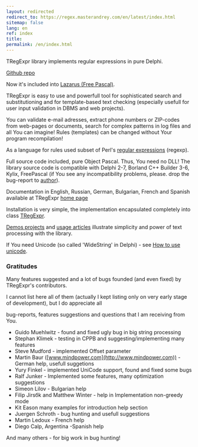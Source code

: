 ```yaml
---
layout: redirected
redirect_to: https://regex.masterandrey.com/en/latest/index.html
sitemap: false
lang: en
ref: index
title:
permalink: /en/index.html
---
```


TRegExpr library implements regular expressions in pure Delphi.

<a href="https://github.com/masterandrey/TRegExpr" class="btn btn-primary btn-lg" role="button">Github repo</a>

Now it's included into [Lazarus (Free Pascal)](http://wiki.freepascal.org/Regexpr).

TRegExpr is easy to use and powerfull tool for sophisticated search and substitutioning and for template-based text checking (especially usefull for user
input validation in DBMS and web projects).

You can validate e-mail adresses, extract phone numbers or ZIP-codes from web-pages or documents, search for complex patterns in log files and all You can imagine!
Rules (templates) can be changed without Your program recompilation!

As a language for rules used subset of Perl's [regular expressions](/regexp_syntax) (regexp).

Full source code included, pure Object Pascal.
Thus, You need no DLL!
The library source code is compatible with Delphi 2-7, Borland C++ Builder 3-6, Kylix, FreePascal
(if You see any incompatibility problems, please. drop the bug-report to [author](/about)).

Documentation in English, Russian, German, Bulgarian, French and Spanish available at TRegExpr
<a href="http://regexpstudio.com/tregexpr/TRegExpr.html" target="_blank">home page</a>

Installation is very simple, the implementation encapsulated completely into class
[TRegExpr](/tregexpr_interface/).

[Demos projects](https://github.com/masterandrey/TRegExpr/tree/master/examples) and
[usage articles](http://masterandrey.com/posts/en/text_processing_from_birds_eye_view.html) illustrate simplicity and power of text processing with the library.


If You need Unicode (so called 'WideString' in Delphi) - see
[How to use unicode](tregexpr_interface#unicode).

### Gratitudes

Many features suggested and a lot of bugs founded (and even fixed) by
TRegExpr's contributors.

I cannot list here all of them (actually I kept listing only on very
early stage of development), but I do appreciate all

bug-reports, features suggestions and questions that I am receiving from
You.


* Guido Muehlwitz - found and fixed ugly bug in big string processing
* Stephan Klimek - testing in CPPB and suggesting/implementing many features
* Steve Mudford - implemented Offset parameter
* Martin Baur ([www.mindpower.com](http://www.mindpower.com)) - German help, usefull suggetions
* Yury Finkel - implemented UniCode support, found and fixed some bugs
* Ralf Junker - Implemented some features, many optimization suggestions
* Simeon Lilov - Bulgarian help
* Filip Jirsбk and Matthew Winter - help in Implementation non-greedy mode
* Kit Eason many examples for introduction help section
* Juergen Schroth - bug hunting and usefull suggestions
* Martin Ledoux - French help
* Diego Calp, Argentina -Spanish help

And many others - for big work in bug hunting!
